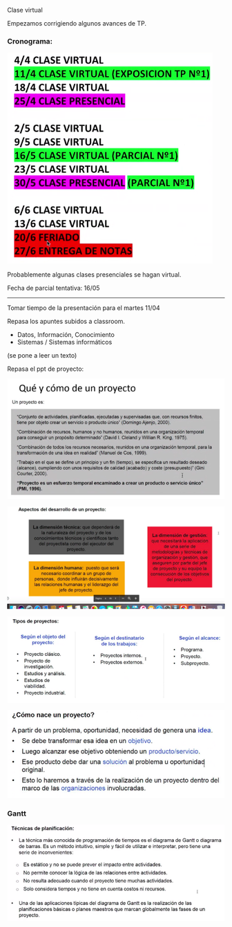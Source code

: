 Clase virtual

Empezamos corrigiendo algunos avances de TP.

### Cronograma:

![](./215-assets/ppt-1-ppii.png)

Probablemente algunas clases presenciales se hagan virtual.

Fecha de parcial tentativa: 16/05

---

Tomar tiempo de la presentación para el martes 11/04

Repasa los apuntes subidos a classroom.

- Datos, Información, Conocimiento
- Sistemas / Sistemas informáticos

(se pone a leer un texto)

Repasa el ppt de proyecto:

![](./215-assets/ppt-2-ppii.png)

![](./215-assets/ppt-3-ppii.png)

![](./215-assets/ppt-4-ppii.png)

![](./215-assets/ppt-5-ppii.png)

### Gantt

![](./215-assets/ppt-6-ppii.png)

